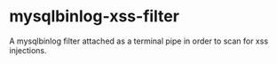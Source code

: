 # mysqlbinlog-xss-filter
A mysqlbinlog filter attached as a terminal pipe in order to scan for xss injections.
